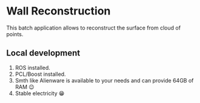 # Wall Reconstruction

This batch application allows to reconstruct the surface from cloud of points.

## Local development

1. ROS installed.
2. PCL/Boost installed.
3. Smth like Alienware is available to your needs and can provide 64GB of RAM 😉
4. Stable electricity 😁
